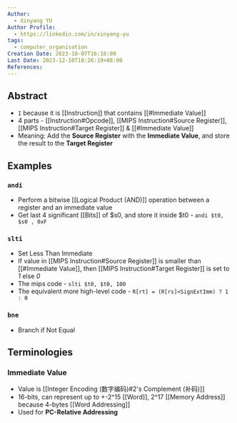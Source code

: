 ```yaml
---
Author:
  - Xinyang YU
Author Profile:
  - https://linkedin.com/in/xinyang-yu
tags:
  - computer_organisation
Creation Date: 2023-10-07T16:16:00
Last Date: 2023-12-10T18:26:19+08:00
References: 
---
```

## Abstract
- `I` because it is [[Instruction]] that contains [[#Immediate Value]]
- 4 parts - [[Instruction#Opcode]], [[MIPS Instruction#Source Register]], [[MIPS Instruction#Target Register]] & [[#Immediate Value]]
- Meaning:  Add the **Source Register** with the  **Immediate Value**, and store the result to the  **Target Register**

## Examples
### `andi`
- Perform a bitwise [[Logical Product (AND)]] operation between a register and an immediate value
- Get last 4 significant [[Bits]] of $s0, and store it inside $t0 - `andi $t0, $s0 , 0xF`

### `slti`
- Set Less Than Immediate
- If value in [[MIPS Instruction#Source Register]] is smaller than [[#Immediate Value]], then [[MIPS Instruction#Target Register]] is set to *1* else *0*
- The mips code - `slti $t0, $t0, 100`
- The equivalent more high-level code - ``R[rt] = (R[rs]<SignExtImm) ? 1 : 0``
### `bne` 
- Branch if Not Equal


## Terminologies
### Immediate Value 
- Value is  [[Integer Encoding (数字编码)#2's Complement (补码)]]
- 16-bits, can represent up to +-2^15 [[Word]], 2^17 [[Memory Address]] because 4-bytes [[Word Addressing]]
- Used for **PC-Relative Addressing**

